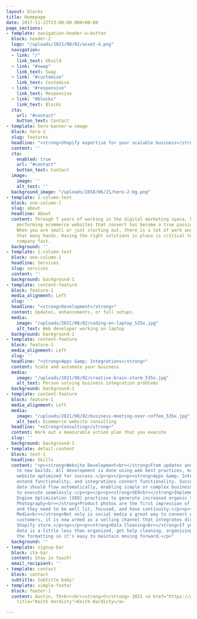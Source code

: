 ```yaml
---
layout: blocks
title: Homepage
date: 2017-11-22T23:00:00.000+00:00
page_sections:
- template: navigation-header-w-button
  block: header-2
  logo: "/uploads/2021/08/02/asset-4.png"
  navigation:
  - link: "/"
    link_text: Ubuild
  - link: "#swap"
    link_text: Swap
  - link: "#customize"
    link_text: Customize
  - link: "#responsive"
    link_text: Responsive
  - link: "#blocks"
    link_text: Blocks
  cta:
    url: "#contact"
    button_text: Contact
- template: hero-banner-w-image
  block: hero-2
  slug: features
  headline: "<strong>Shopify expertise for your scalable business</strong>"
  content: ''
  cta:
    enabled: true
    url: "#contact"
    button_text: Contact
  image:
    image: ''
    alt_text: ''
  background_image: "/uploads/2018/06/21/hero-2-bg.png"
- template: 1-column-text
  block: one-column-1
  slug: about
  headline: About
  content: Through 7 years of working in the digital marketing space, building high
    performing ecommerce websites that convert has become a true passion and joy.
    When you are small or just starting out, there is a lot of work and usually not
    that many hands. Having the right solutions in place is critical to scaling your
    company fast.
  background: ''
- template: 1-column-text
  block: one-column-1
  headline: Services
  slug: services
  content: ''
  background: background-1
- template: content-feature
  block: feature-1
  media_alignment: Left
  slug: ''
  headline: "<strong>Development</strong>"
  content: Updates, enhancements, or full setups.
  media:
    image: "/uploads/2021/08/02/coding-on-laptop_535x.jpg"
    alt_text: Web developer working on laptop
  background: background-1
- template: content-feature
  block: feature-1
  media_alignment: Left
  slug: ''
  headline: "<strong>Apps &amp; Integrations</strong>"
  content: Scale and automate your business
  media:
    image: "/uploads/2021/08/02/creative-brain-storm_535x.jpg"
    alt_text: Person solving business integration problems
  background: background-1
- template: content-feature
  block: feature-1
  media_alignment: Left
  media:
    image: "/uploads/2021/08/02/business-meeting-over-coffee_535x.jpg"
    alt_text: Ecommerce website consulting
  headline: "<strong>Consulting</strong>"
  content: Work out a measurable action plan that you execute
  slug: ''
  background: background-1
- template: detail-content
  block: text-1
  headline: Skills
  content: "<p><strong>Website Development<br></strong>From updates and enhancements
    to new builds. All development is done using web best practices, keeping your
    website optimized for success.</p><p></p><p><strong>Apps &amp; Integrations<br></strong>Apps
    extend functionality, and integrations connect functionality. Successfully implemented,
    data should flow automatically, enabling simple or complex business strategies
    to execute seamlessly.</p><p></p><p><strong>SEO<br></strong>Implement best Search
    Engine Optimization (SEO) practices to generate increased organic traffic.</p><p></p><p><strong>Product
    Photography<br></strong>Product photos are the first impression of your product,
    and they need to be well lit, focused, and have continuity.</p><p></p><p><strong>Social
    Media<br></strong>Not only is social media a great way to connect with your (potential)
    customers, it is now armed as a selling channel that integrates directly to your
    Shopify store.</p><p></p><p><strong>Data Cleaning<br></strong>If your business
    data is a little less than organized, get help cleaning, organizing, and optimizing
    the formatting so it's easy to maintain moving forward.</p>"
  background: ''
- template: signup-bar
  block: cta-bar
  content: Stay in touch!
  email_recipient: ''
- template: contact
  block: contact
  subtitle: Subtitle baby!
- template: simple-footer
  block: footer-1
  content: Austin, TX<br><br><strong>©</strong> 2021 <a href="https://www.keithhardisty.com"
    title="Keith Hardisty">Keith Hardisty</a>

---
```

